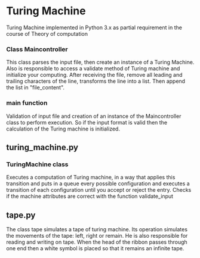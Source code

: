 # Turing Machine
Turing Machine implemented in Python 3.x as partial requirement in the course of Theory of computation
  
### Class Maincontroller 
This class parses the input file, then create an instance of a Turing Machine. Also is responsible to access a validate method of
Turing machine and initialize your computing. After receiving the file, remove all leading and trailing characters of the line, transforms the line into a list. Then append the list in "file_content". 

  
### main function
Validation of input file and creation of an instance of the Maincontroller class to perform execution.
So if the input format is valid then the calculation of the Turing machine is initialized.

## turing_machine.py 

### TuringMachine class
Executes a computation of Turing machine, in a way that applies this transition and puts in a queue every possible configuration and executes a transition of each configuration until you accept or reject the entry.
Checks if the machine attributes are correct with the function validate_input

## tape.py 
The class tape simulates a tape of turing machine. Its operation simulates the movements of the tape: left, right or remain. He is also responsible for reading and writing on tape. When the head of the ribbon passes through one end then a white symbol is placed so that it remains an infinite tape.